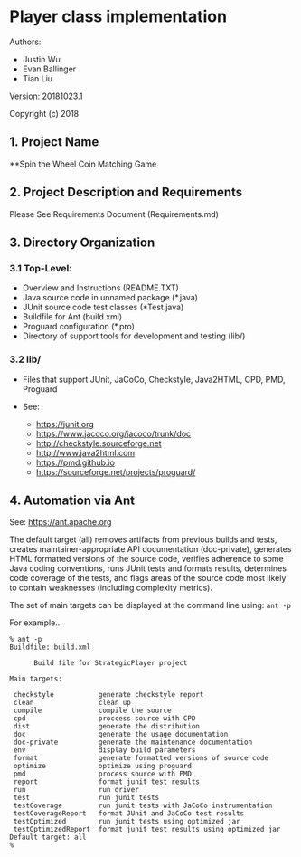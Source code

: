 # Player class implementation
Authors: 
* Justin Wu
* Evan Ballinger
* Tian Liu

Version: 20181023.1

Copyright (c) 2018

## 1. Project Name
**Spin the Wheel Coin Matching Game

## 2. Project Description and Requirements

Please See Requirements Document (Requirements.md)

## 3. Directory Organization

### 3.1 Top-Level:
- Overview and Instructions (README.TXT)
- Java source code in unnamed package (*.java)
- JUnit source code test classes (*Test.java)
- Buildfile for Ant (build.xml)
- Proguard configuration (*.pro)
- Directory of support tools for development and testing (lib/)

### 3.2 lib/
- Files that support JUnit, JaCoCo, Checkstyle, Java2HTML, CPD, PMD, Proguard

- See:
  - https://junit.org
  - https://www.jacoco.org/jacoco/trunk/doc
  - http://checkstyle.sourceforge.net
  - http://www.java2html.com
  - https://pmd.github.io
  - https://sourceforge.net/projects/proguard/


## 4. Automation via Ant
See: https://ant.apache.org

The default target (all) removes artifacts from previous builds and tests,
creates maintainer-appropriate API documentation (doc-private), generates HTML
formatted versions of the source code, verifies adherence to some Java
coding conventions, runs JUnit tests and formats results, determines code
coverage of the tests, and flags areas of the source code most likely to
contain weaknesses (including complexity metrics).

The set of main targets can be displayed at the command line using: `ant -p`

For example...
```
% ant -p
Buildfile: build.xml

      Build file for StrategicPlayer project
  
Main targets:

 checkstyle           generate checkstyle report
 clean                clean up
 compile              compile the source
 cpd                  proccess source with CPD
 dist                 generate the distribution
 doc                  generate the usage documentation
 doc-private          generate the maintenance documentation
 env                  display build parameters
 format               generate formatted versions of source code
 optimize             optimize using proguard
 pmd                  process source with PMD
 report               format junit test results
 run                  run driver
 test                 run junit tests
 testCoverage         run junit tests with JaCoCo instrumentation
 testCoverageReport   format JUnit and JaCoCo test results
 testOptimized        run junit tests using optimized jar
 testOptimizedReport  format junit test results using optimized jar
Default target: all
%
```
